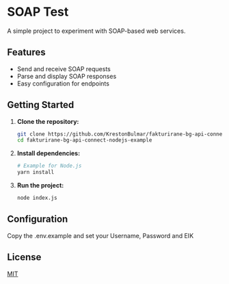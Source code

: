 # SOAP Test

A simple project to experiment with SOAP-based web services.

## Features

- Send and receive SOAP requests
- Parse and display SOAP responses
- Easy configuration for endpoints

## Getting Started

1. **Clone the repository:**

   ```bash
   git clone https://github.com/KrestonBulmar/fakturirane-bg-api-connect-nodejs-example
   cd fakturirane-bg-api-connect-nodejs-example
   ```

2. **Install dependencies:**

   ```bash
   # Example for Node.js
   yarn install
   ```

3. **Run the project:**
   ```bash
   node index.js
   ```

## Configuration

Copy the .env.example and set your Username, Password and EIK

## License

[MIT](LICENSE)
